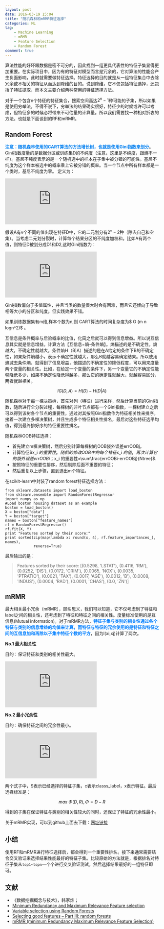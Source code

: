 ```yaml
---
layout: post
date: 2016-03-19 15:04
title: "随机森林和mRMR特征选择"
categories: ML
tag:
	- Machine Learning
	- mRMR
	- Feature Selection
	- Random Forest
comment: true
---
```




算法性能的好坏跟数据是密不可分的，因此找到一组更具代表性的特征子集显得更加重要。在实际项目中，因为有的特征对模型而言是冗余的，它对算法的性能会产生负面影响，此时就需要做特征选择。特征选择的目的就是从一组特征集合中去除冗余或不相关的特征从而达到降维的目的。说到降维，它不仅包括特征选择，还包括了特征提取，而本文主要介绍两种常用的特征选择方法。

<!-- more -->

对于一个包含n个特征的特征集合，搜索空间高达$2^n - 1$种可能的子集，所以如果是使用穷举法，不得不说下，穷举法的结果确实很好，特征少的时候或许可以考虑，但特征多的时候必将带来不可估量的计算量。所以我们需要找一种相对折衷的方法。也就是下面谈到的RF和mRMR。

## Random Forest

<font color="#007ff">**注意：随机森林使用的CART算法的方法增长树，也就是使用Gini指数来划分**</font>。Gini指数度量的是数据分区或训练集D的不纯度（注意，这里是不纯度，跟熵不一样）。基尼不纯度表示的是一个随机选中的样本在子集中被分错的可能性。基尼不纯度为这个样本被选中的概率乘上它被分错的概率。当一个节点中所有样本都是一个类时，基尼不纯度为零。 定义为：

![$$Gini(D) = 1 - \sum_{i=1}^m p_i^2$$](http://latex.codecogs.com/gif.latex?%24%24Gini%28D%29%20%3D%201%20-%20%5Csum_%7Bi%3D1%7D%5Em%20p_i%5E2%24%24)

假设A有v个不同的值出现在特征D中，它的二元划分有$2^v - 2$种（除去自己和空集）。当考虑二元划分裂时，计算每个结果分区的不纯度加权和。比如A有两个值，则特征D被划分成D1和D2,这时Gini指数为：

![$$Gini_A(D) = \frac{D_1}{D} Gini(D_1) + \frac{D_2}{D} Gini(D_2)$$](http://latex.codecogs.com/gif.latex?Gini_A%28D%29%20%3D%20%5Cfrac%7BD_1%7D%7BD%7D%20Gini%28D_1%29%20&plus;%20%5Cfrac%7BD_2%7D%7BD%7D%20Gini%28D_2%29)

Gini指数偏向于多值属性，并且当类的数量很大时会有困难，而且它还倾向于导致相等大小的分区和纯度。但实践效果不错。

如果训练数据集有m维,样本个数为n,则 CART算法的时间复杂度为$ Ο (m n logn^2)$ 。

互信息是条件概率与后验概率的比值，化简之后就可以得到信息增益。所以说互信息其实就是信息增益。计算方法【互信息=熵-条件熵】。熵描述的是不确定性。熵越大，不确定性就越大，条件熵H（B|A）描述的是在A给定的条件下B的不确定性，如果条件熵越小，表示不确定性就越大，那么B就越容易确定结果。所以使用熵减去条件熵，就得到了信息增益，他描述的不确定性的降低程度，可以用来度量两个变量的相关性。比如，在给定一个变量的条件下，另一个变量它的不确定性能够降低多少，如果不确定性降低得越多，那么它的确定性就越大，就越容易区分，两者就越相关。

$$IG(D, A) = H(D) - H(D|A)$$


随机森林对于每一棵决策树，首先对列（特征）进行采样，然后计算当前的Gini指数，随后进行全分裂过程，每棵树的非叶节点都有一个Gini指数，一棵树建立之后可以得到该树各个节点的重要性，通过对其按照Gini指数作为特征相关性来排序，接着一次建立多棵决策树，并且生成多个特征相关性排名，最后对这些特征选平均值，得到最终排好序的特征重要性排名。


随机森林OOB特征选择：

- 首先建立m棵决策树，然后分别计算每棵树的OOB袋外误差errOOBj。
- 计算特征$x_i $的重要性。随机的修改OOB中的每个特征$x_i $的值，再次计算它的袋外误差errOOBi；$x_i 的重要性=\sum\frac{errOOBi-errOOBj}{Ntree}$.
- 按照特征的重要性排序，然后剔除后面不重要的特征；
- 然后重复以上步骤，直到选出m个特征。


在scikit-learn中封装了random forest特征选择方法：

```
from sklearn.datasets import load_boston
from sklearn.ensemble import RandomForestRegressor
import numpy as np
#Load boston housing dataset as an example
boston = load_boston()
X = boston["data"]
Y = boston["target"]
names = boston["feature_names"]
rf = RandomForestRegressor()
rf.fit(X, Y)
print "Features sorted by their score:"
print sorted(zip(map(lambda x: round(x, 4), rf.feature_importances_), names), 
             reverse=True)

```

最后输出的是：

>Features sorted by their score:
[(0.5298, 'LSTAT'), (0.4116, 'RM'), (0.0252, 'DIS'), (0.0172, 'CRIM'), (0.0065, 'NOX'), (0.0035, 'PTRATIO'), (0.0021, 'TAX'), (0.0017, 'AGE'), (0.0012, 'B'), (0.0008, 'INDUS'), (0.0004, 'RAD'), (0.0001, 'CHAS'), (0.0, 'ZN')]

## mRMR

最大相关最小冗余（mRMR），顾名思义，我们可以知道，它不仅考虑到了特征和label之间的相关性，还考虑到了特征和特征之间的相关性。度量标准使用的是互信息(Mutual information)。对于mRMR方法，<font color="#007FFF">**特征子集与类别的相关性通过各个特征与类别的信息增益的均值来计算，而特征与特征的冗余使用的是特征和特征之间的互信息加和再除以子集中特征个数的平方**</font>，因为I(xi,xj)计算了两次。

**No.1 最大相关性**

目的：保证特征和类别的相关性最大。

![$$max \ D(S, c),\  D = \frac{1}{|S|} \sum_{x_i \epsilon S } I(x_i; c)$$](http://latex.codecogs.com/gif.latex?max%20%5C%20D%28S%2C%20c%29%2C%5C%20D%20%3D%20%5Cfrac%7B1%7D%7B%7CS%7C%7D%20%5Csum_%7Bx_i%20%5Cepsilon%20S%20%7D%20I%28x_i%3B%20c%29)
 

**No.2 最小冗余性**

目的：确保特征之间的冗余性最小。

![min\ R(S, c),\ \ R = \frac{1}{|S|^2} \sum_{x_i,x_j \epsilon S } I(x_i; x_j)](http://latex.codecogs.com/gif.latex?min%5C%20R%28S%2C%20c%29%2C%5C%20%5C%20R%20%3D%20%5Cfrac%7B1%7D%7B%7CS%7C%5E2%7D%20%5Csum_%7Bx_i%2Cx_j%20%5Cepsilon%20S%20%7D%20I%28x_i%3B%20x_j%29)

两个式子中，S表示已经选择的特征子集，c表示classs\_label，x表示特征。最后选择标准是：

$$max \  \Phi(D,R) , \Phi = D - R$$

得到的子集在保证特征与类别的相关性较大的同时，还保证了特征的冗余性最小。


关于mRMR实现，可以到github上面去下载：[网址链接](https://github.com/csuldw/MachineLearning/tree/master/mRMR)




## 小结

使用RF和mRMR进行特征选择后，都会得到一个重要性排名。接下来通常需要结合交叉验证来选择结果性能最好的特征子集。比较原始的方法就是，根据排名对特征子集从`top1~topn`一个个进行交叉验证测试，然后选择结果最好的一组特征即可。


## 文献

- 《数据挖掘概念与技术》，韩家炜；
- [Minimum Redundancy and Maximum Relevance Feature selection](https://www.google.co.jp/url?sa=t&rct=j&q=&esrc=s&source=web&cd=2&cad=rja&uact=8&ved=0ahUKEwitzvCwpMzLAhUFUaYKHQi8A5IQFggmMAE&url=http%3A%2F%2Fpenglab.janelia.org%2Fproj%2FmRMR%2FBIBM07_mRMR_071103_handout.pdf&usg=AFQjCNFh9Rqy1qlJjqUABlFuaY4yvBsPTA&sig2=YxQvuBTk64GkAaZ560gznQ)
- [Variable selection using Random Forests ](https://www.google.co.jp/url?sa=t&rct=j&q=&esrc=s&source=web&cd=5&cad=rja&uact=8&sqi=2&ved=0ahUKEwiWho6tpczLAhWEppQKHdr0BdEQFgg7MAQ&url=https%3A%2F%2Fhal.archives-ouvertes.fr%2Fhal-00755489%2Ffile%2FPRLv4.pdf&usg=AFQjCNGq5RLaeyLLQXzBbsKvL_UUn-mflw&sig2=XuJTB29C5kU1f0WAtJwwfg)
- [Selecting good features – Part III: random forests](http://blog.datadive.net/selecting-good-features-part-iii-random-forests/)
- [mRMR (minimum Redundancy Maximum Relevance Feature Selection)](http://penglab.janelia.org/proj/mRMR/)